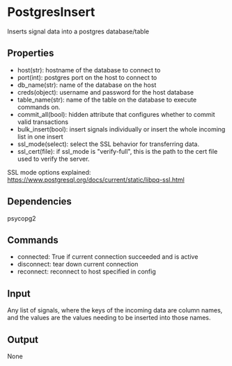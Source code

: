 PostgresInsert
==============

Inserts signal data into a postgres database/table

Properties
--------------
-  host(str): hostname of the database to connect to
-  port(int): postgres port on the host to connect to
-  db_name(str): name of the database on the host
-  creds(object): username and password for the host database
-  table_name(str): name of the table on the database to execute commands on.
-  commit_all(bool): hidden attribute that configures whether to commit valid transactions
-  bulk_insert(bool): insert signals individually or insert the whole incoming list in one insert
-  ssl_mode(select): select the SSL behavior for transferring data.
-  ssl_cert(file): if ssl_mode is "verify-full", this is the path to the cert file used to verify the server.


SSL mode options explained:
https://www.postgresql.org/docs/current/static/libpq-ssl.html

Dependencies
----------------
psycopg2

Commands
----------------
-  connected: True if current connection succeeded and is active
-  disconnect: tear down current connection
-  reconnect: reconnect to host specified in config

Input
-------
Any list of signals, where the keys of the incoming data are column names,
and the values are the values needing to be inserted into those names.

Output
---------
None
